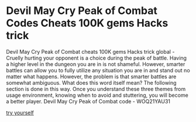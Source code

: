 # Devil May Cry Peak of Combat Codes Cheats 100K gems Hacks trick

Devil May Cry Peak of Combat cheats 100K gems Hacks trick global - Cruelly hurting your opponent is a choice during the peak of battle. Having a higher level in the dungeon you are in is not shameful. However, smarter battles can allow you to fully utilize any situation you are in and stand out no matter what happens. However, the problem is that smarter battles are somewhat ambiguous. What does this word itself mean? The following section is done in this way. Once you understand these three themes from usage environment, knowing when to avoid and stuttering, you will become a better player. Devil May Cry Peak of Combat code - WOQ21YAU31

[try yourself](https://sway.cloud.microsoft/j7D8Lt7EL4rotU04)
